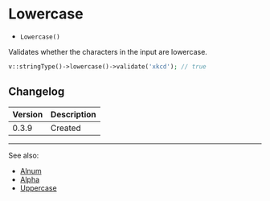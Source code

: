 # Lowercase

- `Lowercase()`

Validates whether the characters in the input are lowercase.

```php
v::stringType()->lowercase()->validate('xkcd'); // true
```

## Changelog

Version | Description
--------|-------------
  0.3.9 | Created

***
See also:

- [Alnum](Alnum.md)
- [Alpha](Alpha.md)
- [Uppercase](Uppercase.md)
